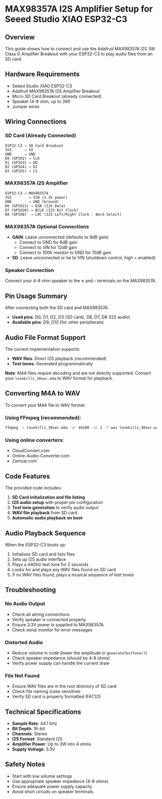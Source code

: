 # MAX98357A I2S Amplifier Setup for Seeed Studio XIAO ESP32-C3

## Overview

This guide shows how to connect and use the Adafruit MAX98357A I2S 3W Class D Amplifier Breakout with your ESP32-C3 to play audio files from an SD card.

## Hardware Requirements

- Seeed Studio XIAO ESP32-C3
- Adafruit MAX98357A I2S Amplifier Breakout
- Micro SD Card Breakout (already connected)
- Speaker (4-8 ohm, up to 3W)
- Jumper wires

## Wiring Connections

### SD Card (Already Connected)

```
ESP32-C3 → SD Card Breakout
3V3      → 5V
GND      → GND
D0 (GPIO2) → CLK
D1 (GPIO3) → DO
D2 (GPIO4) → DI
D3 (GPIO5) → CS
```

### MAX98357A I2S Amplifier

```
ESP32-C3 → MAX98357A
3V3        → VIN (3.3V power)
GND        → GND (Ground)
D6 (GPIO21) → DIN (I2S Data)
D7 (GPIO20) → BCLK (I2S Bit Clock)
D8 (GPIO8)  → LRC (I2S Left/Right Clock - Word Select)
```

### MAX98357A Optional Connections

- **GAIN**: Leave unconnected (defaults to 9dB gain)
  - Connect to GND for 6dB gain
  - Connect to VIN for 12dB gain
  - Connect to 100K resistor to GND for 15dB gain
- **SD**: Leave unconnected or tie to VIN (shutdown control, high = enabled)

### Speaker Connection

Connect your 4-8 ohm speaker to the **+** and **-** terminals on the MAX98357A.

## Pin Usage Summary

After connecting both the SD card and MAX98357A:

- **Used pins**: D0, D1, D2, D3 (SD card), D6, D7, D8 (I2S audio)
- **Available pins**: D9, D10 (for other peripherals)

## Audio File Format Support

The current implementation supports:

- **WAV files**: Direct I2S playback (recommended)
- **Test tones**: Generated programmatically

**Note**: M4A files require decoding and are not directly supported. Convert your `lovekills_30sec.m4a` to WAV format for playback.

## Converting M4A to WAV

To convert your M4A file to WAV format:

### Using FFmpeg (recommended):

```bash
ffmpeg -i lovekills_30sec.m4a -ar 44100 -ac 2 -f wav lovekills_30sec.wav
```

### Using online converters:

- CloudConvert.com
- Online-Audio-Converter.com
- Zamzar.com

## Code Features

The provided code includes:

1. **SD Card initialization and file listing**
2. **I2S audio setup** with proper pin configuration
3. **Test tone generation** to verify audio output
4. **WAV file playback** from SD card
5. **Automatic audio playback on boot**

## Audio Playback Sequence

When the ESP32-C3 boots up:

1. Initializes SD card and lists files
2. Sets up I2S audio interface
3. Plays a 440Hz test tone for 2 seconds
4. Looks for and plays any WAV files found on SD card
5. If no WAV files found, plays a musical sequence of test tones

## Troubleshooting

### No Audio Output

- Check all wiring connections
- Verify speaker is connected properly
- Ensure 3.3V power is supplied to MAX98357A
- Check serial monitor for error messages

### Distorted Audio

- Reduce volume in code (lower the amplitude in `generateTestTone()`)
- Check speaker impedance (should be 4-8 ohms)
- Verify power supply can handle the current draw

### File Not Found

- Ensure WAV files are in the root directory of SD card
- Check file naming (case sensitive)
- Verify SD card is properly formatted (FAT32)

## Technical Specifications

- **Sample Rate**: 44.1 kHz
- **Bit Depth**: 16-bit
- **Channels**: Stereo
- **I2S Format**: Standard I2S
- **Amplifier Power**: Up to 3W into 4 ohms
- **Supply Voltage**: 3.3V

## Safety Notes

- Start with low volume settings
- Use appropriate speaker impedance (4-8 ohms)
- Ensure adequate power supply capacity
- Avoid short circuits on speaker terminals
